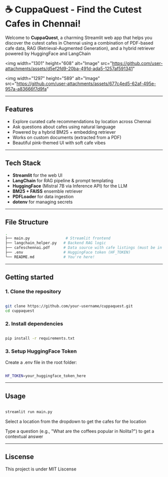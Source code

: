 # ☕ CuppaQuest - Find the Cutest Cafes in Chennai!

Welcome to **CuppaQuest**, a charming Streamlit web app that helps you discover the cutest cafes in Chennai using a combination of PDF-based cafe data, RAG (Retrieval-Augmented Generation), and a hybrid retriever powered by HuggingFace and LangChain

<img width="1301" height="608" alt="Image" src="https://github.com/user-attachments/assets/d5ef2fd9-20ba-491d-ada5-1257af591341"

<img width="1297" height="589" alt="Image" src="https://github.com/user-attachments/assets/677c4ed5-62af-495e-957a-a83666f7d9fa"

---

## Features

- Explore curated cafe recommendations by location across Chennai
- Ask questions about cafes using natural language
- Powered by a hybrid BM25 + embedding retriever
- Works on custom documents (extracted from a PDF)
- Beautiful pink-themed UI with soft cafe vibes

---

## Tech Stack

- **Streamlit** for the web UI
- **LangChain** for RAG pipeline & prompt templating
- **HuggingFace** (Mistral 7B via Inference API) for the LLM
- **BM25 + FAISS** ensemble retriever
- **PDFLoader** for data ingestion
- **dotenv** for managing secrets

---

## File Structure

```bash
.
├── main.py                # Streamlit frontend
├── langchain_helper.py   # Backend RAG logic
├── cafeschennai.pdf      # Data source with cafe listings (must be in the correct path)
├── .env                  # HuggingFace token (HF_TOKEN)
└── README.md             # You're here!

```

---

## Getting started
### 1. Clone the repository

```bash

git clone https://github.com/your-username/cuppaquest.git
cd cuppaquest

```

### 2. Install dependencies

```bash

pip install -r requirements.txt

```

### 3. Setup HuggingFace Token

Create a .env file in the root folder:

```bash

HF_TOKEN=your_huggingface_token_here

```

---

## Usage

```bash

streamlit run main.py

```

Select a location from the dropdown to get the cafes for the location

Type a question (e.g., "What are the coffees popular in Nolita?") to get a contextual answer

---

## Liscense

This project is under MIT Liscense













